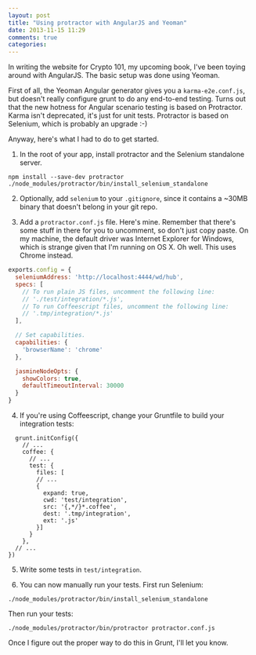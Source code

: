 ```yaml
---
layout: post
title: "Using protractor with AngularJS and Yeoman"
date: 2013-11-15 11:29
comments: true
categories:
---
```

In writing the website for Crypto 101, my upcoming book, I've been
toying around with AngularJS. The basic setup was done using Yeoman.

First of all, the Yeoman Angular generator gives you a
`karma-e2e.conf.js`, but doesn't really configure grunt to do any
end-to-end testing. Turns out that the new hotness for Angular
scenario testing is based on Protractor. Karma isn't deprecated, it's
just for unit tests. Protractor is based on Selenium, which is
probably an upgrade :-)

Anyway, here's what I had to do to get started.

1. In the root of your app, install protractor and the Selenium
   standalone server.

```
npm install --save-dev protractor
./node_modules/protractor/bin/install_selenium_standalone
```

2. Optionally, add `selenium` to your `.gitignore`, since it contains
   a ~30MB binary that doesn't belong in your git repo.

3. Add a `protractor.conf.js` file. Here's mine. Remember that there's
   some stuff in there for you to uncomment, so don't just copy paste.
   On my machine, the default driver was Internet Explorer for
   Windows, which is strange given that I'm running on OS X. Oh well.
   This uses Chrome instead.

```javascript
exports.config = {
  seleniumAddress: 'http://localhost:4444/wd/hub',
  specs: [
    // To run plain JS files, uncomment the following line:
    // './test/integration/*.js',
    // To run Coffeescript files, uncomment the following line:
    // '.tmp/integration/*.js'
  ],

  // Set capabilities.
  capabilities: {
    'browserName': 'chrome'
  },

  jasmineNodeOpts: {
    showColors: true,
    defaultTimeoutInterval: 30000
  }
}
```

4. If you're using Coffeescript, change your Gruntfile to build your
   integration tests:

```
  grunt.initConfig({
    // ...
    coffee: {
      // ...
      test: {
        files: [
        // ...
        {
          expand: true,
          cwd: 'test/integration',
          src: '{,*/}*.coffee',
          dest: '.tmp/integration',
          ext: '.js'
        }]
      }
    },
  // ...
})
```

5. Write some tests in `test/integration`.

6. You can now manually run your tests. First run Selenium:

```
./node_modules/protractor/bin/install_selenium_standalone
```

Then run your tests:

```
./node_modules/protractor/bin/protractor protractor.conf.js
```

Once I figure out the proper way to do this in Grunt, I'll let you
know.
